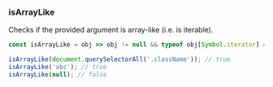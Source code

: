 ### isArrayLike

Checks if the provided argument is array-like (i.e. is iterable).

```js
const isArrayLike = obj => obj != null && typeof obj[Symbol.iterator] === 'function';
```

```js
isArrayLike(document.querySelectorAll('.className')); // true
isArrayLike('abc'); // true
isArrayLike(null); // false
```
